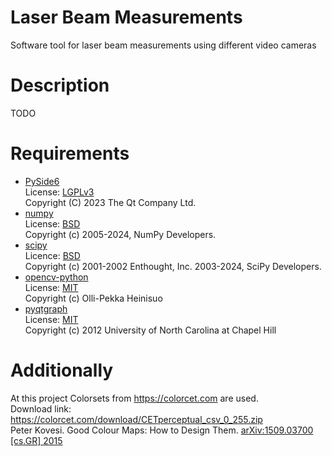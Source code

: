 # Laser Beam Measurements

Software tool for laser beam measurements using different video cameras

# Description

TODO

# Requirements

* [PySide6](https://pypi.org/project/PySide6/)\
License: [LGPLv3](https://www.tldrlegal.com/license/gnu-lesser-general-public-license-v3-lgpl-3)\
Copyright (C) 2023 The Qt Company Ltd.
* [numpy](https://pypi.org/project/numpy/)\
License: [BSD](https://github.com/numpy/numpy/blob/main/LICENSE.txt)\
Copyright (c) 2005-2024, NumPy Developers.
* [scipy](https://pypi.org/project/scipy/)\
Licence: [BSD](https://github.com/scipy/scipy/blob/main/LICENSE.txt)\
Copyright (c) 2001-2002 Enthought, Inc. 2003-2024, SciPy Developers.
* [opencv-python](https://pypi.org/project/opencv-python/)\
License: [MIT](https://github.com/opencv/opencv-python/blob/4.x/LICENSE.txt)\
Copyright (c) Olli-Pekka Heinisuo
* [pyqtgraph](https://pypi.org/project/pyqtgraph/)\
License: [MIT](https://github.com/pyqtgraph/pyqtgraph/blob/master/LICENSE.txt)\
Copyright (c) 2012  University of North Carolina at Chapel Hill

# Additionally

At this project Colorsets from https://colorcet.com are used. \
Download link: https://colorcet.com/download/CETperceptual_csv_0_255.zip \
Peter Kovesi. Good Colour Maps: How to Design Them. [arXiv:1509.03700 [cs.GR] 2015](https://arxiv.org/abs/1509.03700)